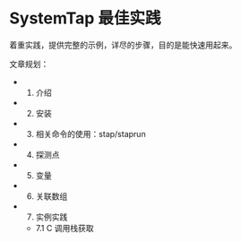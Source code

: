 # SystemTap 最佳实践

着重实践，提供完整的示例，详尽的步骤，目的是能快速用起来。

文章规划：

- 1. 介绍
- 2. 安装
- 3. 相关命令的使用：stap/staprun
- 4. 探测点
- 5. 变量
- 6. 关联数组
- 7. 实例实践
  - 7.1 C 调用栈获取
